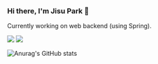 ### Hi there, I'm Jisu Park 👋
Currently working on web backend (using Spring). 

<!--
**JisuPark-dev/JisuPark-dev** is a ✨ _special_ ✨ repository because its `README.md` (this file) appears on your GitHub profile.

Here are some ideas to get you started:

- 🔭 I’m currently working on ...
- 🌱 I’m currently learning ...
- 👯 I’m looking to collaborate on ...
- 🤔 I’m looking for help with ...
- 💬 Ask me about ...
- 📫 How to reach me: ...
- 😄 Pronouns: ...
- ⚡ Fun fact: ...
-->
<p>
  <img src="https://img.shields.io/badge/Spring-6DB33F?style=flat-square&logo=Spring&logoColor=white"/>
  <!--<img src="https://img.shields.io/badge/Velog-20C997?style=flat-square&logo=Velog&logoColor=white"/> -->
  <a href="https://velog.io/@sudong"><img src="https://img.shields.io/badge/Velog-20C997?style=flat-square&logo=Velog&logoColor=white&link=https://velog.io/@sudong"/></a>
</p>

![Anurag's GitHub stats](https://github-readme-stats.vercel.app/api?username=JisuPark-dev&show_icons=true&theme=radical)


